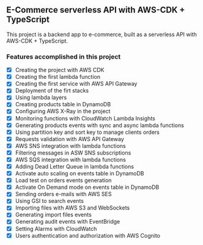 ## E-Commerce serverless API with AWS-CDK + TypeScript

This project is a backend app to e-commerce, built as a serverless API with AWS-CDK + TypeScript.

### Features accomplished in this project

- [x] Creating the project with AWS CDK
- [x] Creating the first lambda function
- [x] Creating the first service with AWS API Gateway
- [x] Deployment of the firt stacks
- [x] Using lambda layers
- [x] Creating products table in DynamoDB
- [x] Configuring AWS X-Ray in the project
- [x] Monitoring functions with CloudWatch Lambda Insights
- [x] Generating products events with sync and async lambda functions
- [x] Using partition key and sort key to manage clients orders
- [x] Requests validation with AWS API Gateway
- [x] AWS SNS integration with lambda functions
- [x] Filtering messages in ASW SNS subscriptions
- [x] AWS SQS integration with lambda functions
- [x] Adding Dead Letter Queue in lambda functions
- [x] Activate auto scaling on events table in DynamoDB
- [x] Load test on orders events generation
- [x] Activate On Demand mode on events table in DynamoDB
- [x] Sending orders e-mails with AWS SES
- [x] Using GSI to search events
- [x] Importing files with AWS S3 and WebSockets
- [x] Generating import files events
- [x] Generating audit events with EventBridge
- [x] Setting Alarms with CloudWatch
- [x] Users authentication and authorization with AWS Cognito

